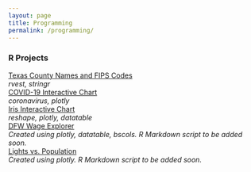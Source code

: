 ```yaml
---
layout: page
title: Programming
permalink: /programming/
---
```


### R Projects

[Texas County Names and FIPS Codes](CountyFIPS.html)  
*rvest, stringr*  
[COVID-19 Interactive Chart](coronaPlot.html)  
*coronavirus, plotly*  
[Iris Interactive Chart](irisPlot.html)  
*reshape, plotly, datatable*  
[DFW Wage Explorer](dfwwages.html)  
*Created using plotly, datatable, bscols. R Markdown script to be added soon.*  
[Lights vs. Population](lights_pop.html)  
*Created using plotly. R Markdown script to be added soon.*  
